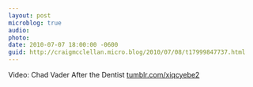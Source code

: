 ```yaml
---
layout: post
microblog: true
audio: 
photo: 
date: 2010-07-07 18:00:00 -0600
guid: http://craigmcclellan.micro.blog/2010/07/08/t17999847737.html
---
```

Video: Chad Vader After the Dentist [tumblr.com/xiqcyebe2](http://tumblr.com/xiqcyebe2)
